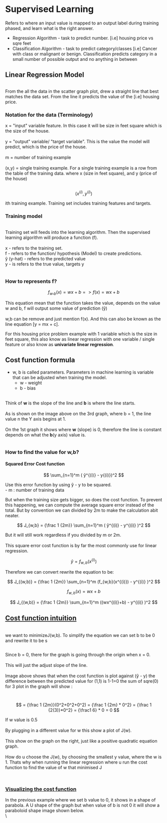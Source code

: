 # Supervised Learning

Refers to where an input value is mapped to an output label during training phased, and learn what is the right answer.&#x20;

* Regression Algorithm - task to predict number. \[i.e] housing price vs sqre feet
* Classification Algorithm - task to predict category/classes \[i.e] Cancer with class or malignant or benign. Classification predicts category in a small number of possible output and no anything in between

## Linear Regression Model

<figure><img src="../../.gitbook/assets/image (11).png" alt=""><figcaption></figcaption></figure>

From the all the data in the scatter graph plot, drew a straight line that best matches the data set. From the line it predicts the value of the \[i.e] housing price.

### Notation for the data (Terminology)

x = "input" variable feature. In this case it will be size in feet square which is the size of the house. \
\
y = "output" variable/ "target variable". This is the value the model will predict, which is the price of the house.\
\
m = number of training example\
\
(x,y) = single training example. For a single training example is a row from the table of the training data. where x (size in feet square), and y (price of the house)

<figure><img src="../../.gitbook/assets/image (15).png" alt=""><figcaption></figcaption></figure>

$$
(x^{(i)}, y^{(i)})
$$

ith training example. Training set includes training features and targets.&#x20;

### Training model

\
Training set will feeds into the learning algorithm. Then the supervised learning algorithm will produce a function (f).\
\
x - refers to the training set.\
f -  refers to the function/ hypothesis (Model) to create predictions.\
ŷ (y-hat) - refers to the predicted value\
y - is refers to the true value, targets y

<figure><img src="../../.gitbook/assets/image (7) (1).png" alt=""><figcaption></figcaption></figure>

### How to represents f?

$$
f_w,_b(x) = wx+b => f(x) = wx +b
$$

This equation mean that the function takes the value, depends on the value w and b, f will output some value of prediction (ŷ)\
\
w,b can be remove and just mention f(x). And this can also be known as the line equation \[y = mx + c]. &#x20;

For this housing price problem example with 1 variable which is the size in feet square, this also know as linear regression with one variable / single feature or also know as **univariate linear regression**.

## Cost function formula

* w, b is called parameters. Parameters in machine learning is variable that can be adjusted when training the model.&#x20;
  * w - weight
  * b - bias

\
Think of **w** is the slope of the line and **b** is where the line starts.\
\
As is shown on the image above on the 3rd graph, where b = 1, the line value n the Y axis begins at 1.\
\
On the 1st graph it shows where **w** (slope) is 0, therefore the line is constant depends on what the **b**(y axis) value is.

<figure><img src="../../.gitbook/assets/image (2) (1).png" alt=""><figcaption></figcaption></figure>

### How to find the value for w,b?

#### Squared Error Cost function

$$
\sum_{n=1}^m ( ŷ^{(i)}  - y{(i)})^2
$$

Use this error function by using ŷ - y to be squared.\
&#x20;\- m : number of training data

But when the training size gets bigger, so does the cost function. To prevent this happening, we can compute the average square error instead of the total. But by convention we can divided by 2m to make the calculation abit neater.&#x20;

$$
J_{w,b} = {\frac 1 {2m}} \sum_{n=1}^m ( ŷ^{(i)} - y^{(i)} )^2
$$

But it will still work regardless if you divided by m or 2m.\
\
This square error cost function is by far the most commonly use for linear regression.&#x20;

$$
ŷ = f_{w,b}(x^{(i)})
$$

Therefore we can convert rewrite the equation to be:

$$
J_{(w,b)} = {\frac 1 {2m}} \sum_{n=1}^m (f_{w,b}(x^{(i)}) - y^{(i)} )^2
$$

$$
f_{w,b}(x) = wx + b
$$

$$
J_{(w,b)} = {\frac 1 {2m}} \sum_{n=1}^m ((wx^{(i)}+b) - y^{(i)} )^2
$$

## [Cost function intuition](https://www.coursera.org/learn/machine-learning/lecture/FthLz/cost-function-intuition)

\
we want to minimizeJ(w,b). To simplify the equation we can set b to be 0 and rewrite it to be s

<figure><img src="../../.gitbook/assets/image (13).png" alt=""><figcaption></figcaption></figure>

Since b = 0, there for the graph is going through the origin when x = 0. \
\
This will just the adjust slope of the line.\
\
Image above shows that when the cost function is plot against (ŷ - y) the difference between the predicted value for (1,1) is 1-1=0 the sum of sqre(0) for 3 plot in the graph will show :

<figure><img src="../../.gitbook/assets/image (3) (1).png" alt=""><figcaption></figcaption></figure>

<figure><img src="../../.gitbook/assets/image (9).png" alt=""><figcaption></figcaption></figure>

$$
= {\frac 1 {2m}}(0^2+0^2+0^2) = {\frac 1 {2m} * 0^2} = {\frac 1 {2(3)}*0^2} = {\frac1 6} * 0 = 0
$$

If w value is 0.5 \
\
By plugging in a different value for w this show a plot of J(w).\
\
This show on the graph on the right, just like a positive quadratic equation graph. \
\
How do u choose the J(w), by choosing the smallest y value, where the w is 1. Thats why when running the linear regression where u run the cost function to find the value of w that minimised J&#x20;

<figure><img src="../../.gitbook/assets/image (10).png" alt=""><figcaption></figcaption></figure>

<figure><img src="../../.gitbook/assets/image (1) (1).png" alt=""><figcaption></figcaption></figure>

### [Visualizing the cost function](https://www.coursera.org/learn/machine-learning/lecture/QI1h6/visualizing-the-cost-function)

In the previous example where we set b value to 0, it shows in a shape of parabola. A U shape of the graph but when value of b is not 0 it will show a paraboloid shape image shown below.\
\


<figure><img src="../../.gitbook/assets/image (8).png" alt=""><figcaption></figcaption></figure>

